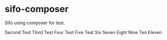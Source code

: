 sifo-composer
=============

Sifo using composer for test.

Second Test
Third Test
Four Test
Five Test
Six
Seven
Eight
Nine
Ten
Eleven
